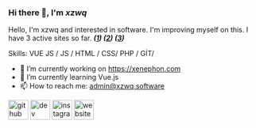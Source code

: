 
### Hi there 👋, I'm ***xzwq***
Hello, I'm xzwq and interested in software. I'm improving myself on this. I have 3 active sites so far. ***([1](xzwq.software)) ([2](nebokayariyo.com)) ([3](xenephon.com))***

Skills: VUE JS / JS / HTML / CSS/ PHP / GİT/ 

- 🔭 I’m currently working on https://xenephon.com 
- 🌱 I’m currently learning Vue.js 
- 📫 How to reach me: admin@xzwq.software 


[<img src='https://cdn.jsdelivr.net/npm/simple-icons@3.0.1/icons/github.svg' alt='github' height='40'>](https://github.com/xzwq)  [<img src='https://cdn.jsdelivr.net/npm/simple-icons@3.0.1/icons/dev-dot-to.svg' alt='dev' height='40'>](https://dev.to/xzwq)  [<img src='https://cdn.jsdelivr.net/npm/simple-icons@3.0.1/icons/instagram.svg' alt='instagram' height='40'>](https://www.instagram.com/oldumbenbirege/)  [<img src='https://cdn.jsdelivr.net/npm/simple-icons@3.0.1/icons/icloud.svg' alt='website' height='40'>](https://xzwq.software)  

